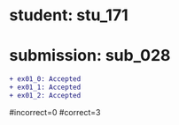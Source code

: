 # student: stu_171
# submission: sub_028

```diff
+ ex01_0: Accepted
+ ex01_1: Accepted
+ ex01_2: Accepted
```
#incorrect=0
#correct=3
